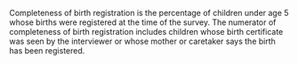 Completeness of birth registration is the percentage of children under age 5 whose births were registered at the time of the survey. The numerator of completeness of birth registration includes children whose birth certificate was seen by the interviewer or whose mother or caretaker says the birth has been registered.